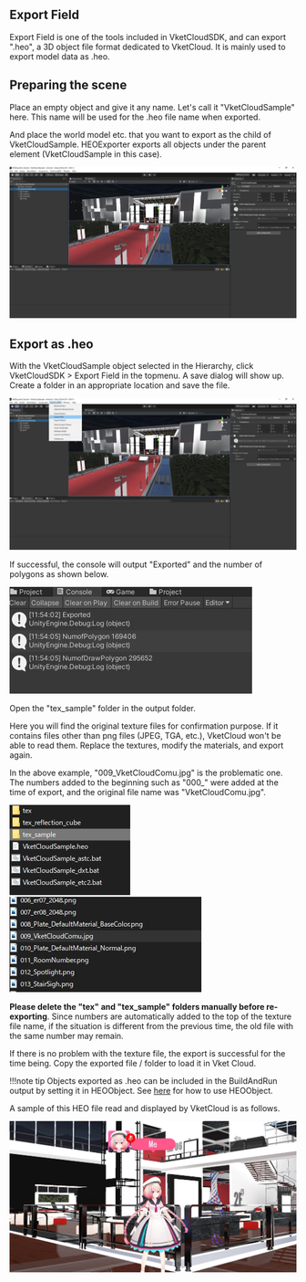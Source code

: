 ## Export Field
Export Field is one of the tools included in VketCloudSDK, and can export ".heo", a 3D object file format dedicated to VketCloud. It is mainly used to export model data as .heo.

## Preparing the scene
Place an empty object and give it any name. Let's call it "VketCloudSample" here. This name will be used for the .heo file name when exported.

And place the world model etc. that you want to export as the child of VketCloudSample. HEOExporter exports all objects under the parent element (VketCloudSample in this case).

![PrepareScene](img/PrepareScene.jpg)

## Export as .heo
With the VketCloudSample object selected in the Hierarchy, click VketCloudSDK > Export Field in the topmenu. A save dialog will show up. Create a folder in an appropriate location and save the file.

![SelectSample](img/SelectSample.jpg)

If successful, the console will output "Exported" and the number of polygons as shown below.

![NumberOfPolygons](img/NumberOfPolygons.jpg)

Open the "tex_sample" folder in the output folder.

Here you will find the original texture files for confirmation purpose. If it contains files other than png files (JPEG, TGA, etc.), VketCloud won't be able to read them. Replace the textures, modify the materials, and export again.

In the above example, "009_VketCloudComu.jpg" is the problematic one. The numbers added to the beginning such as "000_" were added at the time of export, and the original file name was "VketCloudComu.jpg".

![OpenTexSample](img/OpenTexSample.jpg)
![OpenVketCloudComu](img/OpenVketCloudComu.jpg)

**Please delete the "tex" and "tex_sample" folders manually before re-exporting**. Since numbers are automatically added to the top of the texture file name, if the situation is different from the previous time, the old file with the same number may remain.

If there is no problem with the texture file, the export is successful for the time being. Copy the exported file / folder to load it in Vket Cloud.

!!!note tip
     Objects exported as .heo can be included in the BuildAndRun output by setting it in HEOObject. See [here](../VKCComponents/VKCItemObject.md) for how to use HEOObject.

A sample of this HEO file read and displayed by VketCloud is as follows.

![SampleHEO](img/SampleHEO.jpg)